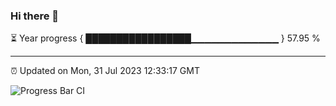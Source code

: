 ### Hi there 👋

⏳ Year progress { █████████████████▁▁▁▁▁▁▁▁▁▁▁▁▁ } 57.95 %

---

⏰ Updated on Mon, 31 Jul 2023 12:33:17 GMT

![Progress Bar CI](https://github.com/liununu/liununu/workflows/Progress%20Bar%20CI/badge.svg)

